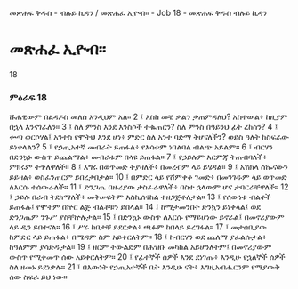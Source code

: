 ﻿
መጽሐፍ ቅዱስ - ብሉይ ኪዳን / መጽሐፈ ኢዮብ። - Job 18 - መጽሐፍ ቅዱስ ብሉይ ኪዳን
# መጽሐፈ ኢዮብ።
18
### ምዕራፍ 18
ሹሐዊውም በልዳዶስ መለሰ እንዲህም አለ።
2 ፤ እስከ መቼ ቃልን ታጠምዳለህ? አስተውል፥ ከዚያም በኋላ እንናገራለን።
3 ፤ ስለ ምንስ እንደ እንስሶች ተቈጠርን? ስለ ምንስ በዓይንህ ፊት ረከስን?
4 ፤ ቍጣ ወርሶሃል፤ አንተስ የሞትህ እንደ ሆነ፥ ምድር ስለ አንተ ባድማ ትሆናለችን? ወይስ ዓለት ከስፍራው ይነቀላልን?
5 ፤ የኃጢአተኛ መብራት ይጠፋል፥ የእሳቱም ነበልባል ብልጭ አይልም።
6 ፤ ብርሃን በድንኳኑ ውስጥ ይጨልማል፥ መብራቱም በላዩ ይጠፋል።
7 ፤ የኃይሉም እርምጃ ትጠብባለች፥ ምክሩም ትጥለዋለች።
8 ፤ እግሩ በወጥመድ ትያዛለች፥ በመረብም ላይ ይሄዳል።
9 ፤ አሽክላ ሰኰናውን ይይዛል፥ ወስፈንጠርም ይበረታበታል። 
10 ፤ በምድር ላይ የሸምቀቆ ገመድ፥ በመንገዱም ላይ ወጥመድ ለእርሱ ተሰውራለች። 
11 ፤ ድንጋጤ በዙሪያው ታስፈራዋለች፥ በስተ ኋላውም ሆና ታባርራቸዋለች። 
12 ፤ ኃይሉ በራብ ትደክማለች፥ መቅሠፍትም እስኪሰናከል ተዘጋጅቶለታል። 
13 ፤ የሰውነቱ ብልቶች ይጠፋሉ፤ የሞትም በኵር ልጅ ብልቶቹን ይበላል። 
14 ፤ ከሚታመንበት ድንኳን ይነቀላል፤ ወደ ድንጋጤም ንጉሥ ያስቸኵሉታል። 
15 ፤ በድንኳኑ ውስጥ ለእርሱ የማይሆነው ይኖራል፤ በመኖሪያውም ላይ ዲን ይበተናል። 
16 ፤ ሥሩ ከበታቹ ይደርቃል፥ ጫፉም ከበላይ ይረግፋል። 
17 ፤ መታሰቢያው ከምድር ላይ ይጠፋል፥ በሜዳም ስም አይቀርለትም። 
18 ፤ ከብርሃን ወደ ጨለማ ያፈልሱታል፥ ከዓለምም ያሳድዱታል። 
19 ፤ ዘርም ትውልድም በሕዝቡ መካከል አይሆንለትም፤ በመኖሪያውም ውስጥ የሚቀመጥ ሰው አይቀርለትም። 
20 ፤ የፊተኞች ሰዎች እንደ ደነገጡ፥ እንዲሁ የኋለኞች ሰዎች ስለ ዘመኑ ይደነቃሉ። 
21 ፤ በእውነት የኃጢአተኞች ቤት እንዲሁ ናት፥ እግዚአብሔርንም የማያውቅ ሰው ስፍራ ይህ ነው። 
